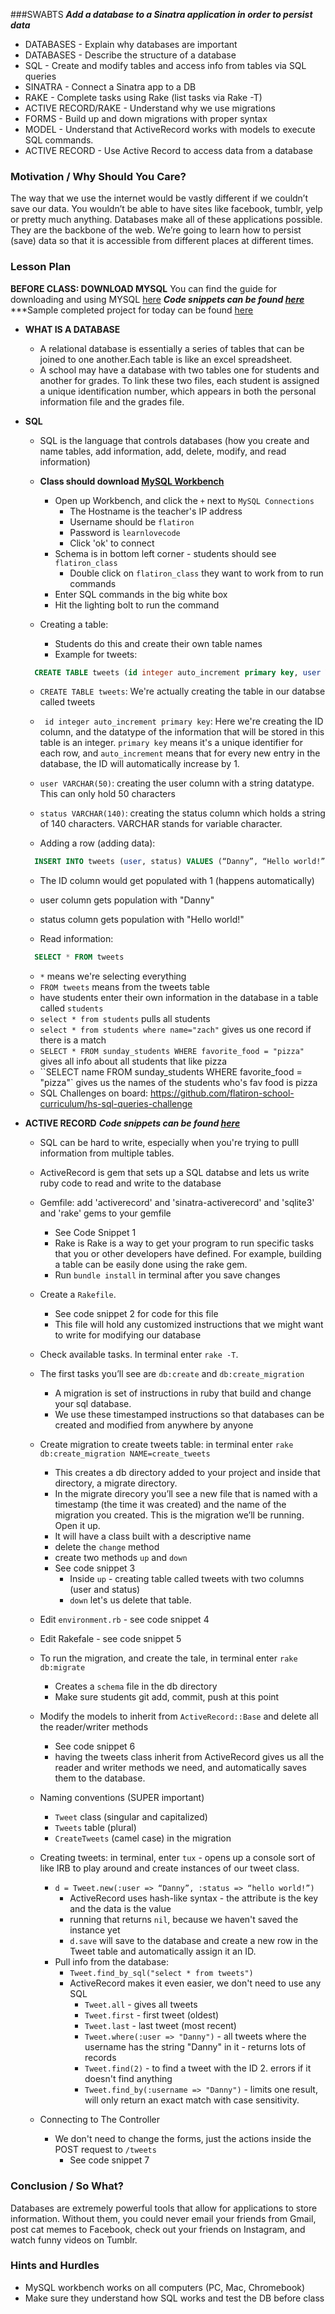 ###SWABTS
***Add a database to a Sinatra application in order to persist data***

  + DATABASES - Explain why databases are important 
  + DATABASES - Describe the structure of a database
  + SQL - Create and modify tables and access info from tables via SQL queries
  + SINATRA - Connect a Sinatra app to a DB
  + RAKE - Complete tasks using Rake (list tasks via Rake -T)
  + ACTIVE RECORD/RAKE - Understand why we use migrations
  + FORMS -  Build up and down migrations with proper syntax
  + MODEL - Understand that ActiveRecord works with models to execute SQL commands.
  + ACTIVE RECORD - Use Active Record to access data from a database

### Motivation / Why Should You Care?
The way that we use the internet would be vastly different if we couldn’t save our data. You wouldn’t be able to have sites like facebook, tumblr, yelp or pretty much anything. Databases make all of these applications possible. They are the backbone of the web. We’re going to learn how to persist (save) data so that it is accessible from different places at different times.

### Lesson Plan
**BEFORE CLASS: DOWNLOAD MYSQL** You can find the guide for downloading and using MYSQL [here](https://github.com/flatiron-school-curriculum/hs-ruby2-teachers-guide-mysql-setup)
***Code snippets can be found [here](https://github.com/flatiron-school-curriculum/hs-week-3-code-snippets)***
***Sample completed project for today can be found [here](https://github.com/flatiron-school-curriculum/hs-advanced-ruby-sinatra-template/tree/week-3)


+ **WHAT IS A DATABASE**
  * A relational database is essentially a series of tables that can be joined to one another.Each table is like an excel spreadsheet.
  *  A school may have a database with two tables one for students and another for grades. To link these two files, each student is assigned a unique identification number, which appears in both the personal information file and the grades file.

+ **SQL**
  * SQL is the language that controls databases (how you create and name tables, add information, add, delete, modify, and read information)
  * **Class should download [MySQL Workbench](http://dev.mysql.com/downloads/workbench/)**
    * Open up Workbench, and click the `+` next to `MySQL Connections`
      * The Hostname is the teacher's IP address
      * Username should be `flatiron` 
      * Password is `learnlovecode`
      * Click 'ok' to connect
    * Schema is in bottom left corner - students should see `flatiron_class`
      * Double click on `flatiron_class` they want to work from to run commands
    * Enter SQL commands in the big white box
    * Hit the lighting bolt to run the command

  * Creating a table:
    * Students do this and create their own table names
    * Example for tweets:
  ```sql
    CREATE TABLE tweets (id integer auto_increment primary key, user VARCHAR(50), status VARCHAR(140)); 
  ```
    * `CREATE TABLE tweets`: We're actually creating the table in our databse called tweets
    * ` id integer auto_increment primary key`: Here we're creating the ID column, and the datatype of the information that will be stored in this table is an integer. `primary key` means it's a unique identifier for each row, and `auto_increment` means that for every new entry in the database, the ID will automatically increase by 1. 
    * `user VARCHAR(50)`: creating the user column with a string datatype. This can only hold 50 characters
    * `status VARCHAR(140)`: creating the status column which holds a string of 140 characters. VARCHAR stands for variable character.
  
  * Adding a row (adding data):
  ```sql
    INSERT INTO tweets (user, status) VALUES (“Danny”, “Hello world!”);
  ```
    * The ID column would get populated with 1 (happens automatically)
    * user column gets population with "Danny"
    * status column gets population with "Hello world!"

  * Read information:
  ```sql
    SELECT * FROM tweets 
  ```
    * `*` means we're selecting everything
    * `FROM tweets` means from the tweets table
  * have students enter their own information in the database in a table called `students`
  * `select * from students` pulls all students
  * `select * from students where name="zach"` gives us one record if there is a match
  * `SELECT * FROM sunday_students WHERE favorite_food = "pizza"` gives all info about all students that like pizza
  * ``SELECT name FROM sunday_students WHERE favorite_food = "pizza"` gives us the names of the students who's fav food is pizza
  * SQL Challenges on board: https://github.com/flatiron-school-curriculum/hs-sql-queries-challenge 

+ **ACTIVE RECORD**
  ***Code snippets can be found [here](https://github.com/flatiron-school-curriculum/hs-week-3-code-snippets)***
  * SQL can be hard to write, especially when you're trying to pulll information from multiple tables.
  * ActiveRecord is gem that sets up a SQL databse and lets us write ruby code to read and write to the database
  * Gemfile: add 'activerecord' and 'sinatra-activerecord' and 'sqlite3' and 'rake' gems to your gemfile
    * See Code Snippet 1
    * Rake is Rake is a way to get your program to run specific tasks that you or other developers have defined. For example, building a table can be easily done using the rake gem. 
    * Run `bundle install` in terminal after you save changes
  * Create a `Rakefile`.
    * See code snippet 2 for code for this file
    * This file will hold any customized instructions that we might want to write for modifying our database
  * Check available tasks. In terminal enter `rake -T`.
  * The first tasks you’ll see are `db:create` and `db:create_migration`
    * A migration is set of instructions in ruby that build and change your sql database. 
    * We use these timestamped instructions so that databases can be created and modified from anywhere by anyone
  * Create migration to create tweets table: in terminal enter `rake db:create_migration NAME=create_tweets`
    * This creates a db directory added to your project and inside that directory, a migrate directory. 
    * In the migrate direcory you’ll see a new file that is named with a timestamp (the time it was created) and the name of the migration you created. This is the migration we’ll be running. Open it up.
    * It will have a class built with a descriptive name
    * delete the `change` method
    * create two methods `up` and `down`
    * See code snippet 3
      * Inside `up` - creating table called tweets with two columns (user and status)
      * `down` let's us delete that table.
  * Edit `environment.rb` - see code snippet 4
  * Edit Rakefale - see code snippet 5
  * To run the migration, and create the tale, in terminal enter `rake db:migrate`
    * Creates a `schema` file in the db directory
    * Make sure students git add, commit, push at this point
  * Modify the models to inherit from `ActiveRecord::Base` and delete all the reader/writer methods
    * See code snippet 6
    * having the tweets class inherit from ActiveRecord gives us all the reader and writer methods we need, and automatically saves them to the database.
  * Naming conventions (SUPER important)
    * `Tweet` class (singular and capitalized)
    * `Tweets` table (plural)
    * `CreateTweets` (camel case) in the migration
  * Creating tweets: in terminal, enter `tux` - opens up a console sort of like IRB to play around and create instances of our tweet class.
    * `d = Tweet.new(:user => “Danny”, :status => “hello world!”)`
      * ActiveRecord uses hash-like syntax - the attribute is the key and the data is the value
      * running that returns `nil`, because we haven't saved the instance yet
      * `d.save` will save to the database and create a new row in the Tweet table and automatically assign it an ID.
    * Pull info from the database:
      * `Tweet.find_by_sql("select * from tweets")`
      * ActiveRecord makes it even easier, we don't need to use any SQL 
        * `Tweet.all` - gives all tweets
        * `Tweet.first` - first tweet (oldest)
        * `Tweet.last` - last tweet (most recent)
        * `Tweet.where(:user => "Danny")` - all tweets where the username has the string "Danny" in it - returns lots of records
        * `Tweet.find(2)` - to find a tweet with the ID 2. errors if it doesn't find anything
        * `Tweet.find_by(:username => "Danny")` - limits one result, will only return an exact match with case sensitivity.

  * Connecting to The Controller
    * We don't need to change the forms, just the actions inside the POST request to `/tweets`
      * See code snippet 7


### Conclusion / So What?
Databases are extremely powerful tools that allow for applications to store information. Without them, you could never email your friends from Gmail, post cat memes to Facebook, check out your friends on Instagram, and watch funny videos on Tumblr.


### Hints and Hurdles
+ MySQL workbench works on all computers (PC, Mac, Chromebook)
+ Make sure they understand how SQL works and test the DB before class

